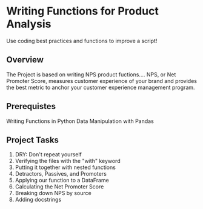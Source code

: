 # Writing Functions for Product Analysis
Use coding best practices and functions to improve a script!
## Overview
 The Project is based on writing NPS product fuctions.... NPS, or Net Promoter Score, measures customer experience of your brand and provides the best metric to anchor your customer experience management program.
## Prerequistes
  Writing Functions in Python
  Data Manipulation with Pandas

## Project Tasks
1. DRY: Don't repeat yourself
2. Verifying the files with the "with" keyword
3. Putting it together with nested functions
4. Detractors, Passives, and Promoters
5. Applying our function to a DataFrame
6. Calculating the Net Promoter Score
7. Breaking down NPS by source
8. Adding docstrings

